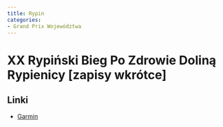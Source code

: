 ```yaml
---
title: Rypin
categories:
- Grand Prix Województwa
---
```


# XX Rypiński Bieg Po Zdrowie Doliną Rypienicy [zapisy wkrótce]

## Linki

* [Garmin](https://connect.garmin.com/modern/event/0c3f758d-5b81-4c42-a1cd-3dcfb5ec660e)
